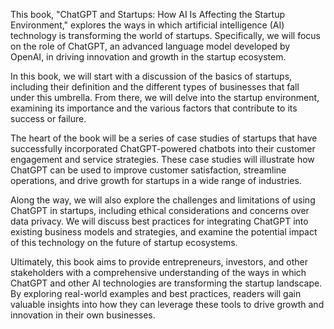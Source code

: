 
This book, "ChatGPT and Startups: How AI Is Affecting the Startup Environment," explores the ways in which artificial intelligence (AI) technology is transforming the world of startups. Specifically, we will focus on the role of ChatGPT, an advanced language model developed by OpenAI, in driving innovation and growth in the startup ecosystem.

In this book, we will start with a discussion of the basics of startups, including their definition and the different types of businesses that fall under this umbrella. From there, we will delve into the startup environment, examining its importance and the various factors that contribute to its success or failure.

The heart of the book will be a series of case studies of startups that have successfully incorporated ChatGPT-powered chatbots into their customer engagement and service strategies. These case studies will illustrate how ChatGPT can be used to improve customer satisfaction, streamline operations, and drive growth for startups in a wide range of industries.

Along the way, we will also explore the challenges and limitations of using ChatGPT in startups, including ethical considerations and concerns over data privacy. We will discuss best practices for integrating ChatGPT into existing business models and strategies, and examine the potential impact of this technology on the future of startup ecosystems.

Ultimately, this book aims to provide entrepreneurs, investors, and other stakeholders with a comprehensive understanding of the ways in which ChatGPT and other AI technologies are transforming the startup landscape. By exploring real-world examples and best practices, readers will gain valuable insights into how they can leverage these tools to drive growth and innovation in their own businesses.
